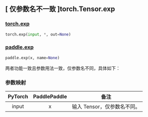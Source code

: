 ## [ 仅参数名不一致 ]torch.Tensor.exp

### [torch.exp](https://pytorch.org/docs/stable/generated/torch.exp.html?highlight=exp#torch.exp)

```python
torch.exp(input, *, out=None)
```

### [paddle.exp](https://www.paddlepaddle.org.cn/documentation/docs/zh/develop/api/paddle/exp_cn.html#exp)

```python
paddle.exp(x, name=None)
```

两者功能一致且参数用法一致，仅参数名不同，具体如下：

### 参数映射

| PyTorch                  | PaddlePaddle         | 备注                        |
| ------------------------ | -------------------- | --------------------------- |
| <center> input </center> | <center> x </center> | 输入 Tensor，仅参数名不同。 |
